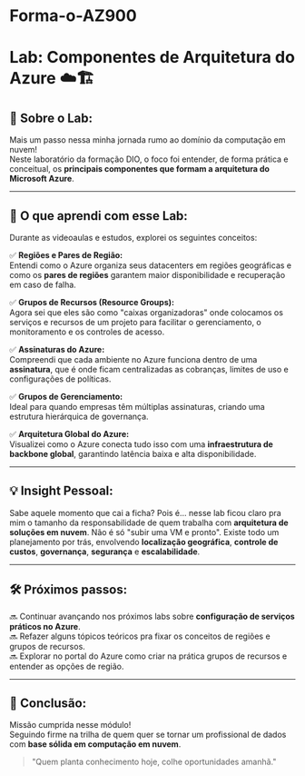 # Forma-o-AZ900
# Lab: Componentes de Arquitetura do Azure ☁️🏗️

## 📌 Sobre o Lab:

Mais um passo nessa minha jornada rumo ao domínio da computação em nuvem!  
Neste laboratório da formação DIO, o foco foi entender, de forma prática e conceitual, os **principais componentes que formam a arquitetura do Microsoft Azure**.

---

## 🎯 O que aprendi com esse Lab:

Durante as videoaulas e estudos, explorei os seguintes conceitos:

✅ **Regiões e Pares de Região:**  
Entendi como o Azure organiza seus datacenters em regiões geográficas e como os **pares de regiões** garantem maior disponibilidade e recuperação em caso de falha.

✅ **Grupos de Recursos (Resource Groups):**  
Agora sei que eles são como "caixas organizadoras" onde colocamos os serviços e recursos de um projeto para facilitar o gerenciamento, o monitoramento e os controles de acesso.

✅ **Assinaturas do Azure:**  
Compreendi que cada ambiente no Azure funciona dentro de uma **assinatura**, que é onde ficam centralizadas as cobranças, limites de uso e configurações de políticas.

✅ **Grupos de Gerenciamento:**  
Ideal para quando empresas têm múltiplas assinaturas, criando uma estrutura hierárquica de governança.

✅ **Arquitetura Global do Azure:**  
Visualizei como o Azure conecta tudo isso com uma **infraestrutura de backbone global**, garantindo latência baixa e alta disponibilidade.

---

## 💡 Insight Pessoal:

Sabe aquele momento que cai a ficha? Pois é… nesse lab ficou claro pra mim o tamanho da responsabilidade de quem trabalha com **arquitetura de soluções em nuvem**. Não é só "subir uma VM e pronto". Existe todo um planejamento por trás, envolvendo **localização geográfica**, **controle de custos**, **governança**, **segurança** e **escalabilidade**.

---

## 🛠️ Próximos passos:

🔜 Continuar avançando nos próximos labs sobre **configuração de serviços práticos no Azure**.  
🔜 Refazer alguns tópicos teóricos pra fixar os conceitos de regiões e grupos de recursos.  
🔜 Explorar no portal do Azure como criar na prática grupos de recursos e entender as opções de região.

---

## 🚀 Conclusão:

Missão cumprida nesse módulo!  
Seguindo firme na trilha de quem quer se tornar um profissional de dados com **base sólida em computação em nuvem**.

> "Quem planta conhecimento hoje, colhe oportunidades amanhã."

